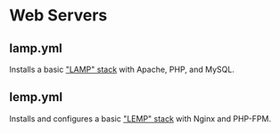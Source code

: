 Web Servers
===========

lamp.yml
---------------

Installs a basic ["LAMP" stack](https://www.digitalocean.com/community/tutorials/how-to-install-linux-apache-mysql-php-lamp-stack-on-ubuntu-16-04) with Apache, PHP, and MySQL.


lemp.yml
---------------

Installs and configures a basic ["LEMP" stack](https://www.digitalocean.com/community/tutorials/how-to-install-linux-nginx-mysql-php-lemp-stack-in-ubuntu-16-04) with Nginx and PHP-FPM.


